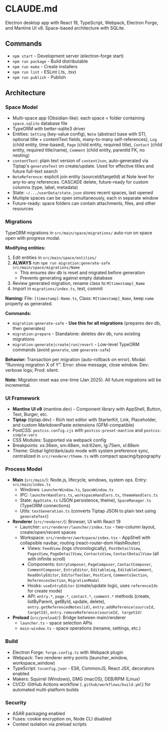 # CLAUDE.md

Electron desktop app with React 19, TypeScript, Webpack, Electron Forge, and Mantine UI v8. Space-based architecture with SQLite.

## Commands

- `npm start` - Development server (electron-forge start)
- `npm run package` - Build distributable
- `npm run make` - Create installers
- `npm run lint` - ESLint (.ts, .tsx)
- `npm run publish` - Publish

## Architecture

### Space Model
- Multi-space app (Obsidian-like): each space = folder containing `space.sqlite` database file
- TypeORM with better-sqlite3 driver
- Entities: `Setting` (key-value config), `Note` (abstract base with STI, optional title + contentText fields, many-to-many self-references), `Log` (child entity, time-based), `Page` (child entity, required title), `Contact` (child entity, required title/name), `Comment` (child entity, parentId FK, no nesting)
- `contentText`: plain text version of `contentJson`, auto-generated via Tiptap's `generateText` on create/update. Used for effective titles and future full-text search
- `NoteReference`: explicit join entity (sourceId/targetId) at Note level for any-to-any references. CASCADE delete, future-ready for custom columns (type, label, metadata)
- State: `~/.../userData/state.json` stores recent spaces, last opened
- Multiple spaces can be open simultaneously, each in separate window
- Future-ready: space folders can contain attachments, files, and other resources

### Migrations
TypeORM migrations in `src/main/space/migrations/` auto-run on space open with progress modal.

**Modifying entities:**
1. Edit entities in `src/main/space/entities/`
2. **ALWAYS** run `npm run migration:generate-safe src/main/space/migrations/Name`
   - This ensures dev db is reset and migrated before generation
   - Prevents generating against empty database
3. Review generated migration, rename class to `M[timestamp]_Name`
4. Import in `migrations/index.ts`, test, commit

**Naming:** File: `[timestamp]-Name.ts`, Class: `M[timestamp]_Name`, keep `name` property as generated.

**Commands:**
- `migration:generate-safe` - **Use this for all migrations** (prepares dev db, then generates)
- `migration:prepare` - Standalone: deletes dev db, runs existing migrations
- `migration:generate|create|run|revert` - Low-level TypeORM commands (avoid `generate`, use `generate-safe`)

**Behavior:** Transaction per migration (auto-rollback on error). Modal: "Running migration X of Y". Error: show message, close window. Dev: verbose logs; Prod: silent.

**Note:** Migration reset was one-time (Jan 2025). All future migrations will be incremental.

### UI Framework
- **Mantine UI v8** (mantine.dev) - Component library with AppShell, Button, Text, Burger, etc.
- **Tiptap** (tiptap.dev) - Rich text editor with StarterKit, Link, Placeholder, and custom MarkdownPaste extensions (GFM-compatible)
- PostCSS: `postcss.config.cjs` with `postcss-preset-mantine` and `postcss-simple-vars`
- CSS Modules: Supported via webpack config
- Breakpoints: xs:36em, sm:48em, md:62em, lg:75em, xl:88em
- Theme: Global light/dark/auto mode with system preference sync, centralized in `src/renderer/theme.ts` with compact spacing/typography

### Process Model
- **Main** (`src/main/`): Node.js, lifecycle, windows, system ops. Entry: `src/main/index.ts`
  - Windows: `LauncherWindow.ts`, `SpaceWindow.ts`
  - IPC: `launcherHandlers.ts`, `workspaceHandlers.ts`, `themeHandlers.ts`
  - State: `AppState.ts` (JSON persistence, theme), `SpaceManager.ts` (TypeORM connections)
  - Utils: `textGeneration.ts` (converts Tiptap JSON to plain text using `generateText`)
- **Renderer** (`src/renderer/`): Browser, UI with React 19
  - Launcher: `src/renderer/launcher/index.tsx` - two-column layout, create/open/recent spaces
  - Workspace: `src/renderer/workspace/index.tsx` - AppShell with collapsible navbar, routing (react-router-dom HashRouter)
    - Views: `FeedView` (logs chronologically), `PostDetailView`, `PagesView`, `PageDetailView`, `ContactsView`, `ContactDetailView` (all with infinite scroll)
    - Components: `EntryComposer`, `PageComposer`, `ContactComposer`, `CommentComposer`, `EntryEditor`, `EditableLog`, `EditableComment`, `ReadOnlyEditor`, `EditorToolbar`, `PostCard`, `CommentsSection`, `ReferencesSection`, `MigrationModal`
    - Hooks: `useEntryEditor` (create/update logic, uses `referenceIds` for create mode)
    - API: `entry.*`, `page.*`, `contact.*`, `comment.*` methods (create, listByParent, getById, update, delete), `entry.getReferencedNotes(id)`, `entry.addReference(sourceId, targetId)`, `entry.removeReference(sourceId, targetId)`
- **Preload** (`src/preload/`): Bridge between main/renderer
  - `launcher.ts` - space selection APIs
  - `main-window.ts` - space operations (rename, settings, etc.)

### Build
- Electron Forge: `forge.config.ts` with Webpack plugin
- Webpack: Two renderer entry points (launcher_window, workspace_window)
- TypeScript: `tsconfig.json` - ES6, CommonJS, React JSX, decorators enabled
- Makers: Squirrel (Windows), DMG (macOS), DEB/RPM (Linux)
- CI/CD: GitHub Actions workflow (`.github/workflows/build.yml`) for automated multi-platform builds

### Security
- ASAR packaging enabled
- Fuses: cookie encryption on, Node CLI disabled
- Context isolation via preload scripts
